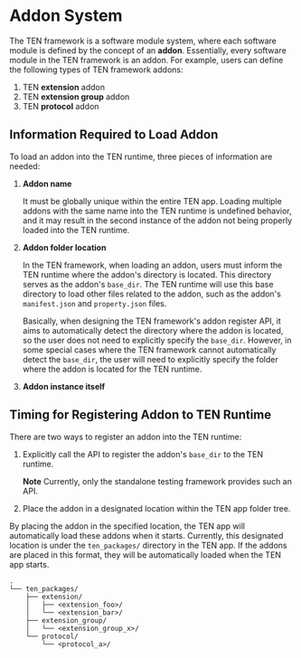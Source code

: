 # Addon System

The TEN framework is a software module system, where each software module is defined by the concept of an **addon**. Essentially, every software module in the TEN framework is an addon. For example, users can define the following types of TEN framework addons:

1. TEN **extension** addon
2. TEN **extension group** addon
3. TEN **protocol** addon

## Information Required to Load Addon

To load an addon into the TEN runtime, three pieces of information are needed:

1. **Addon name**

   It must be globally unique within the entire TEN app. Loading multiple addons with the same name into the TEN runtime is undefined behavior, and it may result in the second instance of the addon not being properly loaded into the TEN runtime.

2. **Addon folder location**

   In the TEN framework, when loading an addon, users must inform the TEN runtime where the addon's directory is located. This directory serves as the addon's `base_dir`. The TEN runtime will use this base directory to load other files related to the addon, such as the addon's `manifest.json` and `property.json` files.

   Basically, when designing the TEN framework's addon register API, it aims to automatically detect the directory where the addon is located, so the user does not need to explicitly specify the `base_dir`. However, in some special cases where the TEN framework cannot automatically detect the `base_dir`, the user will need to explicitly specify the folder where the addon is located for the TEN runtime.

3. **Addon instance itself**

## Timing for Registering Addon to TEN Runtime

There are two ways to register an addon into the TEN runtime:

1. Explicitly call the API to register the addon's `base_dir` to the TEN runtime.

   **Note** Currently, only the standalone testing framework provides such an API.

2. Place the addon in a designated location within the TEN app folder tree.

By placing the addon in the specified location, the TEN app will automatically load these addons when it starts. Currently, this designated location is under the `ten_packages/` directory in the TEN app. If the addons are placed in this format, they will be automatically loaded when the TEN app starts.

```text
.
└── ten_packages/
    ├── extension/
    │   ├── <extension_foo>/
    │   └── <extension_bar>/
    ├── extension_group/
    │   └── <extension_group_x>/
    └── protocol/
        └── <protocol_a>/
```
